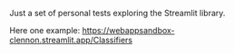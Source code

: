 Just a set of personal tests exploring the Streamlit library.

Here one example: https://webappsandbox-clennon.streamlit.app/Classifiers